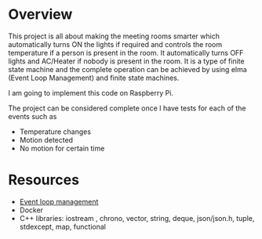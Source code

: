 Overview
===

This project is all about making the meeting rooms smarter which automatically turns ON the lights if required and controls the room temperature if a person is present in the room. It automatically turns OFF lights and AC/Heater if nobody is present in the room. 
It is a type of finite state machine and the complete operation can be achieved by using elma (Event Loop Management) and finite state machines.

I am going to implement this code on Raspberry Pi.

The project can be considered complete once I have tests for each of the events such as 
- Temperature changes
- Motion detected
- No motion for certain time

Resources
===

- [Event loop management](https://github.com/klavinslab/elma)
- Docker
- C++ libraries: iostream , chrono, vector, string, deque, json/json.h, tuple, stdexcept, map, functional


  
